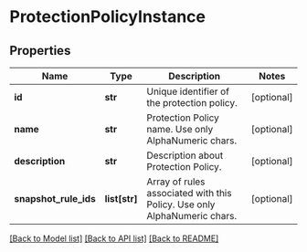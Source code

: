 # ProtectionPolicyInstance

## Properties
Name | Type | Description | Notes
------------ | ------------- | ------------- | -------------
**id** | **str** | Unique identifier of the protection policy. | [optional] 
**name** | **str** | Protection Policy name. Use only AlphaNumeric chars. | [optional] 
**description** | **str** | Description about Protection Policy. | [optional] 
**snapshot_rule_ids** | **list[str]** | Array of rules associated with this Policy. Use only AlphaNumeric chars. | [optional] 

[[Back to Model list]](../README.md#documentation-for-models) [[Back to API list]](../README.md#documentation-for-api-endpoints) [[Back to README]](../README.md)

